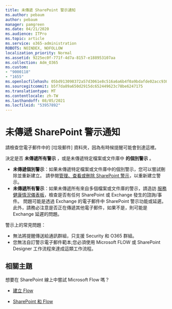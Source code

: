 ```yaml
---
title: 未傳遞 SharePoint 警示通知
ms.author: pebaum
author: pebaum
manager: pamgreen
ms.date: 04/21/2020
ms.audience: ITPro
ms.topic: article
ms.service: o365-administration
ROBOTS: NOINDEX, NOFOLLOW
localization_priority: Normal
ms.assetid: 9225ec0f-771f-4d7a-8157-e188953107aa
ms.collection: Adm_O365
ms.custom:
- "9000118"
- "1655"
ms.openlocfilehash: 05bd913098372a57d3061e8c516a6a6b4f0a9bdafde02acc930062d6281d06dd
ms.sourcegitcommit: b5f7da89a650d2915dc652449623c78be6247175
ms.translationtype: MT
ms.contentlocale: zh-TW
ms.lasthandoff: 08/05/2021
ms.locfileid: "53957892"
---
```

# <a name="sharepoint-alert-notifications-not-delivered"></a>未傳遞 SharePoint 警示通知

請檢查您電子郵件中的 [垃圾郵件] 資料夾，因為有時候提醒可能會到達這裡。

決定是否 **未傳遞所有警示** ，或是未傳遞特定檔案或文件庫中 **的個別警示** 。

- **未傳遞個別警示**：如果未傳遞特定檔案或文件庫中的個別警示，您可以嘗試刪除並重新建立。 請參閱[管理、查看或刪除 SharePoint 警示](https://support.office.com/article/manage-view-or-delete-sharepoint-alerts-99dfb19c-9a90-4a8c-aba1-aa8c8afb0de2)，以重新建立警示。
- **未傳遞所有警示**：如果未傳遞所有來自多個檔案或文件庫的警示，請造訪 [服務健康情況儀表板](https://admin.microsoft.com/AdminPortal/Home#/servicehealth)，檢查是否有任何 SharePoint 或 Exchange 發生的諮詢/事件。 問題可能是透過 Exchange 的電子郵件中 SharePoint 警示功能或延遲。 此外，請務必注意是否正在傳遞其他電子郵件，如果不是，則可能是 Exchange 延遲的問題。

警示上的常見問題：

- 無法將提醒傳送給通訊群組，只支援 Security 和 O365 群組。
- 您無法自訂警示電子郵件範本;您必須使用 Microsoft FLOW 或 SharePoint Designer 工作流程來達成這類工作流程。

## <a name="related-topics"></a>相關主題

想要在 SharePoint 線上中嘗試 Microsoft Flow 嗎？

- [建立 Flow](https://support.office.com/article/a9c3e03b-0654-46af-a254-20252e580d01)

- [SharePoint 和 Flow](https://flow.microsoft.com//blog/sharepoint-and-flow/)
